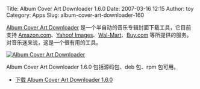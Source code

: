 Title: Album Cover Art Downloader 1.6.0
Date: 2007-03-16 12:15
Author: toy
Category: Apps
Slug: album-cover-art-downloader-160

[Album Cover Art
Downloader](http://louhi.kempele.fi/~skyostil/projects/albumart/)
是一个半自动的音乐专辑封面下载工具，它目前支持
[Amazon.com](http://www.amazon.com/)、[Yahoo!
Images](http://www.yahoo.com/)、[Wal-Mart](http://www.walmart.com/)、[Buy.com](http://www.buy.com/)
等所提供的服务。对音乐迷来说，这是一个很有用的工具。

[![Album Cover Art
Downloader](http://i.linuxtoy.org/i/2007/03/albumart_s.png)](http://i.linuxtoy.org/i/2007/03/albumart.png)

Album Cover Art Downloader 1.6.0 包括源码包、deb 包、rpm 包可用。

- [下载 Album Cover Art Downloader
1.6.0](http://louhi.kempele.fi/~skyostil/projects/albumart/albumart-1_6_0.blog/)
